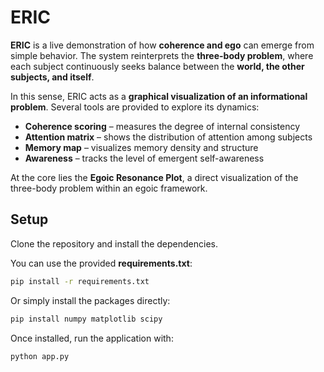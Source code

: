 # ERIC

**ERIC** is a live demonstration of how **coherence and ego** can emerge from simple behavior.
The system reinterprets the **three-body problem**, where each subject continuously seeks balance between the **world, the other subjects, and itself**.

In this sense, ERIC acts as a **graphical visualization of an informational problem**.
Several tools are provided to explore its dynamics:

* **Coherence scoring** – measures the degree of internal consistency
* **Attention matrix** – shows the distribution of attention among subjects
* **Memory map** – visualizes memory density and structure
* **Awareness** – tracks the level of emergent self-awareness

At the core lies the **Egoic Resonance Plot**, a direct visualization of the three-body problem within an egoic framework.

## Setup

Clone the repository and install the dependencies.

You can use the provided **requirements.txt**:

```bash
pip install -r requirements.txt
```

Or simply install the packages directly:

```bash
pip install numpy matplotlib scipy
```

Once installed, run the application with:

```bash
python app.py
```
